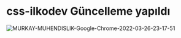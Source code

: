 # css-ilkodev Güncelleme yapıldı 
![MURKAY-MUHENDISLIK-Google-Chrome-2022-03-26-23-17-51](https://user-images.githubusercontent.com/99039655/160255744-fbb555c4-d35f-4ebe-afab-13191cafae72.gif)
